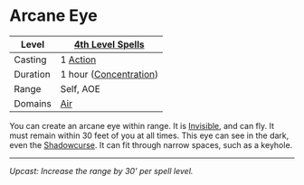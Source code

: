 # Arcane Eye

| Level    | [4th Level Spells](4th%20Level%20Spells.md)                      |
| -------- | ---------------------------------------------------------------- |
| Casting  | 1 [Action](../../../../Game%20Procedures/Action.md)              |
| Duration | 1 hour ([Concentration](../../../Spellcasting/Concentration.md)) |
| Range    | Self, AOE                                                        |
| Domains  | [Air](../../../Spell%20Domains/Air.md)                           |

You can create an arcane eye within range. It is [Invisible](../../../../Conditions/Invisible.md), and can fly. It must remain within 30 feet of you at all times. This eye can see in the dark, even the [Shadowcurse](../../../../Hazards/Shadowcurse.md). It can fit through narrow spaces, such as a keyhole.

---
*Upcast: Increase the range by 30' per spell level.*
